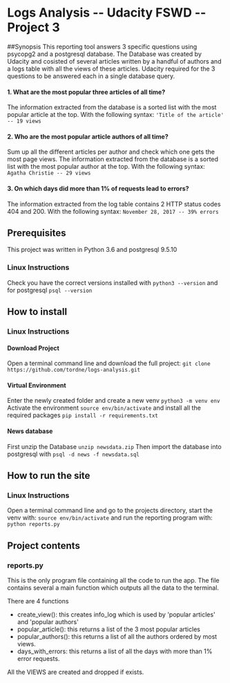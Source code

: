 # Logs Analysis -- Udacity FSWD -- Project 3
##Synopsis
This reporting tool answers 3 specific questions using psycopg2 and a postgresql database.
The Database was created by Udacity and cosisted of several articles written by a handful of authors and a logs table with all the views of these articles.
Udacity required for the 3 questions to be answered each in a single database query.
#### 1. What are the most popular three articles of all time?
The information extracted from the database is a sorted list with the most popular article at the top.
With the following syntax:
`'Title of the article' -- 19 views`
#### 2. Who are the most popular article authors of all time?
Sum up all the different articles per author and check which one gets the most page views.
The information extracted from the database is a sorted list with the most popular author at the top.
With the following syntax:
`Agatha Christie -- 29 views`
#### 3. On which days did more than 1% of requests lead to errors?
The information extracted from the log table contains 2 HTTP status codes 404 and 200.
With the following syntax:
`November 28, 2017 -- 39% errors`

## Prerequisites
This project was written in Python 3.6 and postgresql 9.5.10

### Linux Instructions
Check you have the correct versions installed with
`python3 --version`
and for postgresql
`psql --version`

## How to install
### Linux Instructions
#### Download Project
Open a terminal command line and download the full project:
`git clone https://github.com/tordne/logs-analysis.git`

#### Virtual Environment
Enter the newly created folder and create a new venv
`python3 -m venv env`
Activate the environment
`source env/bin/activate`
and install all the required packages
`pip install -r requirements.txt`

#### News database
First unzip the Database
`unzip newsdata.zip`
Then import the database into postgresql with
`psql -d news -f newsdata.sql`

## How to run the site
### Linux Instructions
Open a terminal command line and go to the projects directory, start the venv with:
`source env/bin/activate`
and run the reporting program with:
`python reports.py`

## Project contents
### reports.py
This is the only program file containing all the code to run the app.
The file contains several a main function which outputs all the data to the terminal.

There are 4 functions
* create_view(): this creates info_log which is used by 'popular articles' and 'popular authors'
* popular_article(): this returns a list of the 3 most popular articles
* popular_authors(): this returns a list of all the authors ordered by most views.
* days_with_errors: this returns a list of all the days with more than 1% error requests.

All the VIEWS are created and dropped if exists.